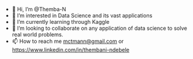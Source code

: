 - 👋 Hi, I’m @Themba-N
- 👀 I’m interested in Data Science and its vast applications
- 🌱 I’m currently learning through Kaggle
- 💞️ I’m looking to collaborate on any application of data science to solve real world problems.
- 📫 How to reach me mctmann@gmail.com or https://www.linkedin.com/in/thembani-ndebele

<!---
Themba-N/Themba-N is a ✨ special ✨ repository because its `README.md` (this file) appears on your GitHub profile.
You can click the Preview link to take a look at your changes.
--->
